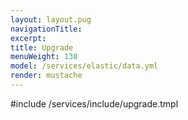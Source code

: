 ```yaml
---
layout: layout.pug
navigationTitle:
excerpt:
title: Upgrade
menuWeight: 130
model: /services/elastic/data.yml
render: mustache
---
```


<!-- Imported from https://github.com/mesosphere/dcos-commons.git:sdk-0.40 -->


#include /services/include/upgrade.tmpl
